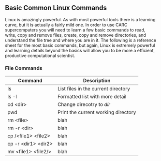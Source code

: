 ## Basic Common Linux Commands

Linux is amazingly powerful. As with most powerful tools there is a learning curve, but it is actually a fairly mild one. In order to use CARC supercomputers you will need to learn a few basic commands to read, write, copy and remove files, create, copy and remove directories, and understand the file tree and where you are in it. The following is a reference sheet for the most basic commands, but again, Linux is extremely powerful and learning details beyond the basics will allow you to be more a efficient, productive computational scientist. 


### File Commands

Command   |  Description
----------|---------------
ls          | List files in the current directory
ls -l       | Formatted list with more detail
cd \<dir\>  | Change direcotry to *dir*
pwd 	    | Print the current working directory
rm \<file\> | blah
rm -r \<dir\> | blah
cp /<file1\> \<file2\> | blah 
cp -r \<dir1\> \<dir2\> | blah
mv \<file1\> \<file2/> | blah
 
 
